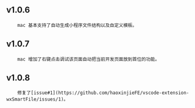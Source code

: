 ## v1.0.6

```
    mac 基本支持了自动生成小程序文件结构以及自定义模板。
```

## v1.0.7

```
    mac 增加了右键点击调试该页面自动把当前开发页面放到首位的功能。
```

## v1.0.8

```
    修复了[issue#1](https://github.com/haoxinjieFE/vscode-extension-wxSmartFile/issues/1)。
```
